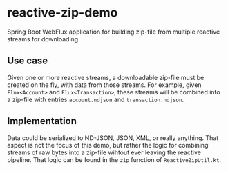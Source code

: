 # reactive-zip-demo
Spring Boot WebFlux application for building zip-file from multiple reactive streams for downloading

## Use case
Given one or more reactive streams, a downloadable zip-file must be created on the fly, with data from those streams. For example, given `Flux<Account>` and `Flux<Transaction>`, these streams will be combined into a zip-file with entries `account.ndjson` and `transaction.ndjson`.

## Implementation
Data could be serialized to ND-JSON, JSON, XML, or really anything. That aspect is not the focus of this demo, but rather the logic for combining streams of raw bytes into a zip-file wihtout ever leaving the reactive pipeline. That logic can be found in the `zip` function of `ReactiveZipUtil.kt`. 
